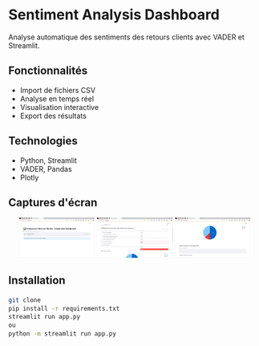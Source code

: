 # Sentiment Analysis Dashboard

Analyse automatique des sentiments des retours clients avec VADER et Streamlit.

## Fonctionnalités
- Import de fichiers CSV
- Analyse en temps réel
- Visualisation interactive
- Export des résultats

## Technologies
- Python, Streamlit
- VADER, Pandas
- Plotly

## Captures d'écran
<div align="center">
  <img src="./screenshots/result1.png" width="30%" alt="Résultat 1">
  <img src="./screenshots/result2.PNG" width="30%" alt="Résultat 2">
  <img src="./screenshots/result3.PNG" width="30%" alt="Résultat 3">
</div>

## Installation
```bash
git clone 
pip install -r requirements.txt
streamlit run app.py
ou
python -m streamlit run app.py




